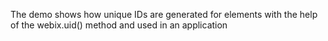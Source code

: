 The demo shows how unique IDs are generated for elements with the help of the webix.uid() method and used in an application
